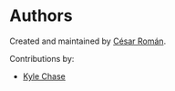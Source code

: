 # Authors

Created and maintained by [César Román](mailto:cesar@coatl.dev).

Contributions by:

- [Kyle Chase](https://forum.inductiveautomation.com/t/navigating-windows-using-relative-paths/18066/4)
